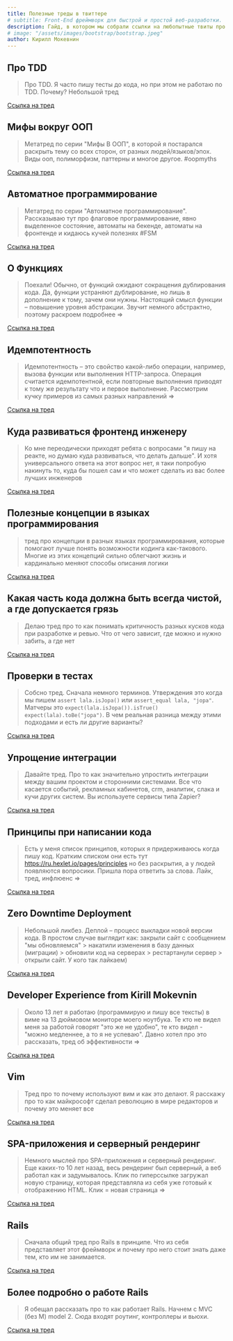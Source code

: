 ```yaml
---
title: Полезные треды в твиттере
# subtitle: Front-End фреймворк для быстрой и простой веб-разработки.
description: Гайд, в котором мы собрали ссылки на любопытные твиты про TDD, ООП, функции, идемпотентность и многое другое
# image: "/assets/images/bootstrap/bootstrap.jpeg"
author: Кирилл Мокевнин
---
```


## Про TDD

> Про TDD. Я часто пишу тесты до кода, но при этом не работаю по TDD. Почему? Небольшой тред

[Ссылка на тред](https://twitter.com/mokevnin/status/1353796108594671617)

## Мифы вокруг ООП

> Метатред по серии "Мифы В ООП", в которой я постарался раскрыть тему со всех сторон, от разных людей/языков/эпох. Виды ооп, полиморфизм, паттерны и многое другое. #oopmyths

[Ссылка на тред](https://twitter.com/mokevnin/status/1376234798465871874)

## Автоматное программирование

> Метатред по серии "Автоматное программирование". Рассказываю тут про флаговое программирование, явно выделенное состояние, автоматы на бекенде, автоматы на фронтенде и кидаюсь кучей полезнях #FSM

[Ссылка на тред](https://twitter.com/mokevnin/status/1392160550113660935)

## О Функциях

> Поехали! Обычно, от функций ожидают сокращения дублирования кода. Да, функции устраняют дублирование, но лишь в дополнение к тому, зачем они нужны. Настоящий смысл функции – повышение уровня абстракции. Звучит немного абстрактно, поэтому раскроем подробнее =>

[Ссылка на тред](https://twitter.com/mokevnin/status/1396824737540722688)

## Идемпотентность

> Идемпотентность – это свойство какой-либо операции, например, вызова функции или выполнения HTTP-запроса. Операция считается идемпотентной, если повторные выполнения приводят к тому же результату что и первое выполнение. Рассмотрим кучку примеров из самых разных направлений =>

[Ссылка на тред](https://twitter.com/mokevnin/status/1417041597041086465)

## Куда развиваться фронтенд инженеру

> Ко мне переодически приходят ребята с вопросами "я пишу на реакте, но думаю куда развиваться, что делать дальше". И хотя универсального ответа на этот вопрос нет, я таки попробую накинуть то, куда бы пошел сам и что может сделать из вас более лучших инженеров

[Ссылка на тред](https://twitter.com/mokevnin/status/1427304920466825216)

## Полезные концепции в языках программирования

> тред про концепции в разных языках программирования, которые помогают лучше понять возможности кодинга как-такового. Многие из этих концепций сильно облегчают жизнь и кардинально меняют способы описания логики

[Ссылка на тред](https://twitter.com/mokevnin/status/1429535061838372873)

## Какая часть кода должна быть всегда чистой, а где допускается грязь

> Делаю тред про то как понимать критичность разных кусков кода при разработке и ревью. Что от чего зависит, где можно и нужно забить, а где нет

[Ссылка на тред](https://twitter.com/mokevnin/status/1433474955036012547)

## Проверки в тестах

> Собсно тред. Сначала немного терминов. Утверждения это когда мы пишем `assert lala.isJopa()` или `assert_equal lala, "jopa"`. Матчеры это `expect(lala.isJopa()).isTrue()` `expect(lala).toBe("jopa")`. В чем реальная разница между этими подходами и есть ли другие варианты?

[Ссылка на тред](https://twitter.com/mokevnin/status/1458957988140625920?s=20)

## Упрощение интеграции

> Давайте тред. Про то как значительно упростить интеграции между вашим проектом и сторонними системами. Все что касается событий, рекламных кабинетов, crm, аналитик, слака и кучи других систем. Вы используете сервисы типа Zapier?

[Ссылка на тред](https://twitter.com/mokevnin/status/1479513710565761029?s=20)

## Принципы при написании кода

> Есть у меня список принципов, которых я придерживаюсь когда пишу код. Кратким списком они есть тут https://ru.hexlet.io/pages/principles но без раскрытия, а у людей появляются вопросики. Пришла пора ответить за слова. Лайк, тред, инфлюенс =>

[Ссылка на тред](https://twitter.com/mokevnin/status/1550195933949878278?s=20)

## Zero Downtime Deployment

> Небольшой ликбез. Деплой – процесс выкладки новой версии кода. В простом случае выглядит как: закрыли сайт с сообщением "мы обновляемся" > накатили изменения в базу данных (миграции) > обновили код на серверах > рестартанули сервер > открыли сайт. У кого так лайкаем)

[Ссылка на тред](https://twitter.com/mokevnin/status/1491429628854272002)

## Developer Experience from Kirill Mokevnin

> Около 13 лет я работаю (программирую и пишу все тексты) в виме на 13 дюймовом мониторе моего ноутбука. Те кто не видел меня за работой говорят "это же не удобно", те кто видел - "можно медленнее, а то я не успеваю". Давно хотел про это рассказать, тред об эффективности =>

[Ссылка на тред](https://twitter.com/mokevnin/status/1566110250348023814)

## Vim

> Тред про то почему используют вим и как это делают. Я расскажу про то как майкрософт сделал революцию в мире редакторов и почему это меняет все

[Ссылка на тред](https://twitter.com/mokevnin/status/1567594899859546115)

## SPA-приложения и серверный рендеринг

> Немного мыслей про SPA-приложения и серверный рендеринг. Еще каких-то 10 лет назад, весь рендеринг был серверный, а веб работал как и задумывалось. Клик по гиперссылке загружал новую страницу, которая представляла из себя уже готовый к отображению HTML. Клик = новая страница =>

[Ссылка на тред](https://twitter.com/mokevnin/status/1610322396166164483?s=20)

## Rails

> Сначала общий тред про Rails в принципе. Что из себя представляет этот фреймворк и почему про него стоит знать даже тем, кто им не занимается.

[Ссылка на тред](https://twitter.com/mokevnin/status/1614311023829213184?s=20)

## Более подробно о работе Rails

> Я обещал рассказать про то как работает Rails. Начнем с MVC (без M) model 2. Сюда входят роутинг, контроллеры и вьюхи.

[Ссылка на тред](https://twitter.com/mokevnin/status/1633502107264327682?s=20)
